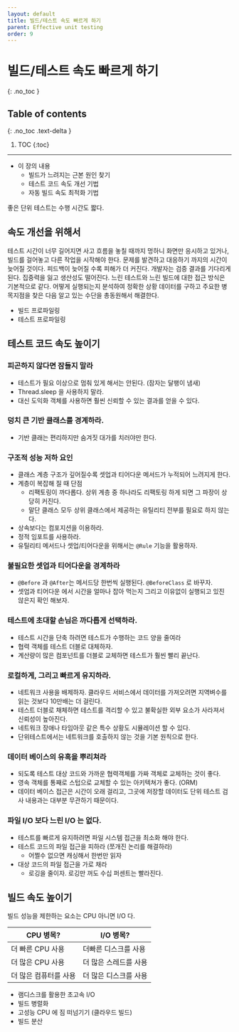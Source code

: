 ```yaml
---
layout: default
title: 빌드/테스트 속도 빠르게 하기
parent: Effective unit testing
order: 9
---
```


# 빌드/테스트 속도 빠르게 하기
{: .no_toc }

## Table of contents
{: .no_toc .text-delta }

1. TOC
{:toc}

---


- 이 장의 내용
  - 빌드가 느려지는 근본 원인 찾기
  - 테스트 코드 속도 개선 기법
  - 자동 빌드 속도 최적화 기법

좋은 단위 테스트는 수행 시간도 짧다.

## 속도 개선을 위해서

테스트 시간이 너무 길어지면 사고 흐름을 놓칠 때까지 멍하니 화면만 응시하고 있거나, 빌드를 걸어놓고 다른 작업을 시작해야 한다. 문제를 발견하고 대응하기 까지의 시간이 늦어질 것이다.
피드백이 늦어질 수록 피해가 더 커진다. 개발자는 검증 결과를 기다리게 된다. 집중력을 잃고 생산성도 떨어진다.
느린 테스트와 느린 빌드에 대한 접근 방식은 기본적으로 같다. 어떻게 실행되는지 분석하여 정확한 상황 데이터를 구하고 주요한 병목지점을 찾은 다음 알고 있는 수단을 총동원해서 해결한다.

- 빌드 프로파일링
- 테스트 프로파일링

## 테스트 코드 속도 높이기

### 피곤하지 않다면 잠들지 말라
- 테스트가 필요 이상으로 멈춰 있게 해서는 안된다. (잠자는 달팽이 냄새)
- Thread.sleep 을 사용하지 말라.
- 대신 도익화 객체를 사용하면 훨씬 신뢰할 수 있는 결과를 얻을 수 있다.

### 덩치 큰 기반 클래스를 경계하라.
- 기반 클래는 편리하지만 숨겨짓 대가를 치러야만 한다.

### 구조적 성능 저하 요인
- 클래스 계층 구조가 깊어질수록 셋업과 티어다운 메서드가 누적되어 느려지게 한다.
- 계층이 복잡해 질 때 단점
  - 리팩토링이 까다롭다. 상위 계층 중 하나라도 리팩토링 하게 되면 그 파장이 상당히 커진다.
  - 말단 클래스 모두 상위 클래스에서 제공하는 유틸리티 전부를 필요로 하지 않는다.
- 상속보다는 컴포지션을 이용하라.
- 정적 임포트를 사용하라.
- 유틸리티 메서드나 셋업/티어다운을 위해서는 `@Rule` 기능을 활용하자.

### 불필요한 셋업과 티어다운을 경계하라
- `@Before` 과 `@After`는 메서드당 한번씩 실행된다. `@BeforeClass` 로 바꾸자.
- 셋업과 티어다운 에서 시간을 얼마나 잡아 먹는지 그리고 이유없이 실행되고 있진 않은지 확인 해보자.

### 테스트에 초대할 손님은 까다롭게 선택하라.
- 테스트 시간을 단축 하려면 테스트가 수행하는 코드 양을 줄여라
- 협력 객체를 테스트 더블로 대체하자.
- 계산량이 많은 컴포넌트를 더블로 교체하면 테스트가 훨씬 빨리 끝난다.

### 로컬하게, 그리고 빠르게 유지하라.
- 네트워크 사용을 배제하자. 클라우드 서비스에서 데이터를 가져오려면 지역벼수를 읽는 것보다 10만배는 더 걸린다.
- 테스트 더블로 채체하면 테스트를 격리할 수 있고 불확실한 외부 요소가 사라져서 신뢰성이 높아진다.
- 네트워크 장애나 타임아웃 같은 특수 상황도 시뮬레이션 할 수 있다.
- 단위테스트에서는 네트워크를 호출하지 않는 것을 기본 원칙으로 한다.

### 데이터 베이스의 유혹을 뿌리쳐라
- 되도록 테스트 대상 코드와 가까운 협력객체를 가짜 객체로 교체하는 것이 좋다.
- 영속 객체를 통째로 스텁으로 교체할 수 있는 아키텍쳐가 좋다. (ORM)
- 데이터 베이스 접근은 시간이 오래 걸리고, 그곳에 저장할 데이터도 단위 테스트 검사 내용과는 대부분 무관하기 때문이다.

### 파일 I/O 보다 느린 I/O 는 없다.
- 테스트를 빠르게 유지하려면 파일 시스템 접근을 최소화 해야 한다.
- 테스트 코드의 파일 접근을 피하라 (쪼개진 논리를 해결하라)
  - 어쩔수 없으면 캐싱해서 한번만 읽자
- 대상 코드의 파일 접근을 가로 채라
  - 로깅을 줄이자. 로깅만 꺼도 수십 퍼센트는 빨라진다.

## 빌드 속도 높이기
빌드 성능을 제한하는 요소는 CPU 아니면 I/O 다.

| CPU 병목? | I/O 병목? |
|-----------|------------|
| 더 빠른 CPU 사용 | 더빠른 디스크를 사용 |
| 더 많은 CPU 사용 | 더 많은 스레드를 사용 |
| 더 많은 컴퓨터를 사용 | 더 많은 디스크를 사용 |

- 램디스크를 활용한 초고속 I/O
- 빌드 병렬화
- 고성능 CPU 에 짐 떠넘기기 (클라우드 빌드)
- 빌드 분산
